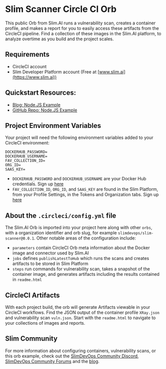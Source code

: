 # Slim Scanner Circle CI Orb
This public Orb from Slim.AI runs a vulnerability scan, creates a container profile, and makes a report for you to easily access these artifacts from the CircleCI pipeline. Find a collection of these images in the Slim.AI platform, to analyze overtime as you build and the project scales. 

## Requirements
- CircleCI account 
- Slim Developer Platform account (Free at [www.slim.ai](https://www.slim.ai))

## Quickstart Resources: 
- [Blog: Node.JS Example](https://www.slim.ai/blog/introducing-slim-s-scanner-orb-for-circleci)
- [GitHub Repo: Node.JS Example](https://github.com/slimdevops/orb-demo)

## Project Environment Variables
Your project will need the following environment variables added to your CircleCI environment:

```
DOCKERHUB_PASSWORD=
DOCKERHUB_USERNAME=
FAV_COLLECTION_ID=
ORG_ID=
SAAS_KEY=
```

- `DOCKERHUB_PASSWORD` and `DOCKERHUB_USERNAME` are your Docker Hub credentials. Sign up [here](https://hub.docker.com/signup)
- `FAV_COLLECTION_ID`, `ORG_ID`, and `SAAS_KEY` are found in the Slim Platform, from your Profile Settings, in the Tokens and Organization tabs. Sign up [here](https://portal.slim.dev/login)


## About the `.circleci/config.yml` file
The Slim.AI Orb is imported into your project here along with other `orbs`, with a organization identifier and orb slug, for example `slimdevops/slim-scanner@0.0.1`. Other notable areas of the configuration include:
- `parameters` contain CircleCI Orb meta information about the Docker image and connector used by Slim.AI
- `jobs` defines `publishLatestToHub` which runs the scans and creates artifacts to be stored in Slim Platform
- `steps` run commands for vulnerability scan,  takes a snapshot of the container image, and generates artifacts including the results contained in `readme.html`

## CircleCI Artifacts
With each project build, the orb will generate Artifacts viewable in your CircleCI workflows. Find the JSON output of the container profile `XRay.json` and vulnerability scan `vuln.json`. Start with the `readme.html` to navigate to your collections of images and reports.

## Slim Community
For more information about configuring containers, vulnerability scans, or this orb example, check out the [SlimDevOps Community Discord](https://discord.com/invite/uBttmfyYNB), [SlimDevOps Community Forums](https://community.slim.ai/) and the [blog](https://www.slim.ai/blog/).
